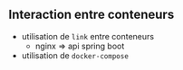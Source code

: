 
## Interaction entre conteneurs

* utilisation de `link` entre conteneurs
    - nginx => api spring boot
* utilisation de `docker-compose`